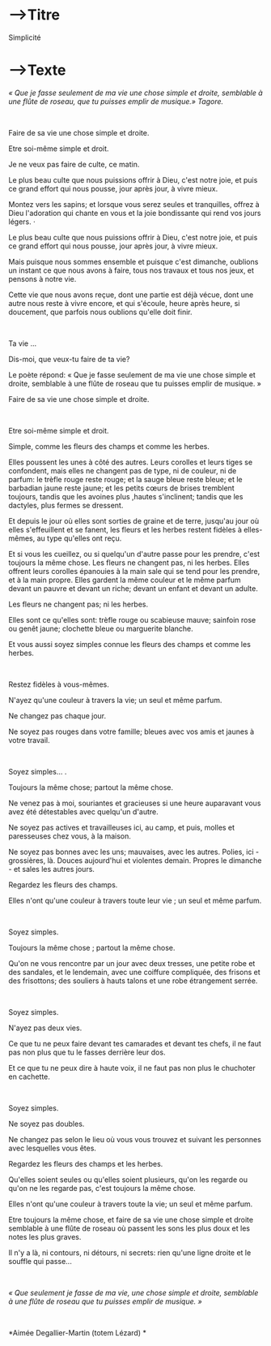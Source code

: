 # -->Titre

Simplicité



# -->Texte



<i>« Que je fasse seulement de ma vie une chose simple et droite, semblable à une flûte de roseau, que tu puisses emplir de musique.» Tagore.</i>

<br>



Faire de sa vie une chose simple et droite. 

Etre soi-même simple et droit.

Je ne veux pas faire de culte, ce matin. 

Le plus beau culte que nous puissions offrir à Dieu, c'est notre joie, et puis ce grand effort qui nous pousse, jour après jour, à vivre mieux. 

Montez vers les sapins; et lorsque vous serez seules et tranquilles, offrez à Dieu l'adoration qui chante en vous et la joie bondissante qui rend vos jours légers. · 

Le plus beau culte que nous puissions offrir à Dieu, c'est notre joie, et puis ce grand effort qui nous pousse, jour après jour, à vivre mieux. 

Mais puisque nous sommes ensemble et puisque c'est dimanche, oublions un instant ce que nous avons à faire, tous nos travaux et tous nos jeux, et pensons à notre vie. 

Cette vie que nous avons reçue, dont une partie est déjà vécue, dont une autre nous reste à vivre encore, et qui s'écoule, heure après heure, si doucement, que parfois nous oublions qu'elle doit finir. 

<br>

Ta vie ... 

Dis-moi, que veux-tu faire de ta vie?

Le poète répond: « Que je fasse seulement de ma vie une chose simple et droite, semblable à une flûte de roseau que tu puisses emplir de musique. » 

Faire de sa vie une chose simple et droite. 

<br>



Etre soi-même simple et droit. 

Simple, comme les fleurs des champs et comme les herbes. 

Elles poussent les unes à côté des autres. Leurs corolles et leurs tiges se confondent, mais elles ne changent pas de type, ni de couleur, ni de parfum: le trèfle rouge reste rouge; et la sauge bleue reste bleue; et le barbadian jaune reste jaune; et les petits cœurs de brises tremblent toujours, tandis que les avoines plus ,hautes s'inclinent; tandis que les dactyles, plus fermes se dressent.

Et depuis le jour où elles sont sorties de graine et de terre, jusqu'au jour où elles s'effeuillent et se fanent, les fleurs et les herbes restent fidèles à elles-mêmes, au type qu'elles ont reçu.

Et si vous les cueillez, ou si quelqu'un d'autre passe pour les prendre, c'est toujours la même chose. Les fleurs ne changent pas, ni les herbes. Elles offrent leurs corolles épanouies à la main sale qui se tend pour les prendre, et à la main propre. Elles gardent la même couleur et le même parfum devant un pauvre et devant un riche; devant un enfant et devant un adulte.

Les fleurs ne changent pas; ni les herbes. 

Elles sont ce qu'elles sont: trèfle rouge ou scabieuse mauve; sainfoin rose ou genêt jaune; clochette bleue ou marguerite blanche. 

Et vous aussi soyez simples connue les fleurs des champs et comme les herbes. 



<br>

Restez fidèles à vous-mêmes. 

N'ayez qu'une couleur à travers la vie; un seul et même parfum. 

Ne changez pas chaque jour. 

Ne soyez pas rouges dans votre famille; bleues avec vos amis et jaunes à votre travail. 



<br>

Soyez simples... . 

Toujours la même chose; partout la même chose.

Ne venez pas à moi, souriantes et gracieuses si une heure auparavant vous avez été détestables avec quelqu'un d'autre. 

Ne soyez pas actives et travailleuses ici, au camp, et puis, molles et paresseuses chez vous, à la maison. 

Ne soyez pas bonnes avec les uns; mauvaises, avec les autres. Polies, ici - grossières, là. Douces aujourd'hui et violentes demain. Propres le dimanche - et sales les autres jours.

Regardez les fleurs des champs. 

Elles n'ont qu'une couleur à travers toute leur vie ; un seul et même parfum.

<br>



Soyez simples. 

Toujours la même chose ; partout la même chose. 

Qu'on ne vous rencontre par un jour avec deux tresses, une petite robe et des sandales, et le lendemain, avec une coiffure compliquée, des frisons et des frisottons; des souliers à hauts talons et une robe étrangement serrée.

<br>



Soyez simples. 

N'ayez pas deux vies.

Ce que tu ne peux faire devant tes camarades et devant tes chefs, il ne faut pas non plus que tu le fasses derrière leur dos. 

Et ce que tu ne peux dire à haute voix, il ne faut pas non plus le chuchoter en cachette.

<br>



Soyez simples. 

Ne soyez pas doubles. 

Ne changez pas selon le lieu où vous vous trouvez et suivant les personnes avec lesquelles vous êtes.

Regardez les fleurs des champs et les herbes. 

Qu'elles soient seules ou qu'elles soient plusieurs, qu'on les regarde ou qu'on ne les regarde pas, c'est toujours la même chose. 

Elles n'ont qu'une couleur à travers toute la vie; un seul et même parfum.

Etre toujours la même chose, et faire de sa vie une chose simple et droite semblable à une flûte de roseau où passent les sons les plus doux et les notes les plus graves. 

Il n'y a là, ni contours, ni détours, ni secrets: rien qu'une ligne droite et le souffle qui passe...

<br>



<i>« Que seulement je fasse de ma vie, une chose simple et droite, semblable à une flûte de roseau que tu puisses emplir de musique. »</i>



<br>

*Aimée Degallier-Martin (totem Lézard) *





